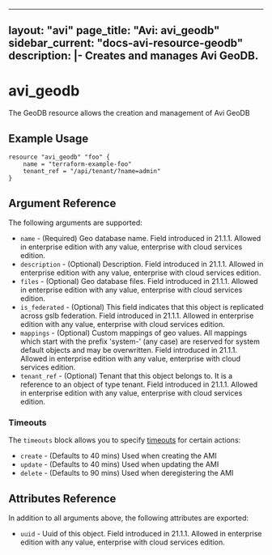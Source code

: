 <!--
    Copyright 2021 VMware, Inc.
    SPDX-License-Identifier: Mozilla Public License 2.0
-->
---
layout: "avi"
page_title: "Avi: avi_geodb"
sidebar_current: "docs-avi-resource-geodb"
description: |-
  Creates and manages Avi GeoDB.
---

# avi_geodb

The GeoDB resource allows the creation and management of Avi GeoDB

## Example Usage

```hcl
resource "avi_geodb" "foo" {
    name = "terraform-example-foo"
    tenant_ref = "/api/tenant/?name=admin"
}
```

## Argument Reference

The following arguments are supported:

* `name` - (Required) Geo database name. Field introduced in 21.1.1. Allowed in enterprise edition with any value, enterprise with cloud services edition.
* `description` - (Optional) Description. Field introduced in 21.1.1. Allowed in enterprise edition with any value, enterprise with cloud services edition.
* `files` - (Optional) Geo database files. Field introduced in 21.1.1. Allowed in enterprise edition with any value, enterprise with cloud services edition.
* `is_federated` - (Optional) This field indicates that this object is replicated across gslb federation. Field introduced in 21.1.1. Allowed in enterprise edition with any value, enterprise with cloud services edition.
* `mappings` - (Optional) Custom mappings of geo values. All mappings which start with the prefix 'system-' (any case) are reserved for system default objects and may be overwritten. Field introduced in 21.1.1. Allowed in enterprise edition with any value, enterprise with cloud services edition.
* `tenant_ref` - (Optional) Tenant that this object belongs to. It is a reference to an object of type tenant. Field introduced in 21.1.1. Allowed in enterprise edition with any value, enterprise with cloud services edition.


### Timeouts

The `timeouts` block allows you to specify [timeouts](https://www.terraform.io/docs/configuration/resources.html#timeouts) for certain actions:

* `create` - (Defaults to 40 mins) Used when creating the AMI
* `update` - (Defaults to 40 mins) Used when updating the AMI
* `delete` - (Defaults to 90 mins) Used when deregistering the AMI

## Attributes Reference

In addition to all arguments above, the following attributes are exported:

* `uuid` -  Uuid of this object. Field introduced in 21.1.1. Allowed in enterprise edition with any value, enterprise with cloud services edition.

